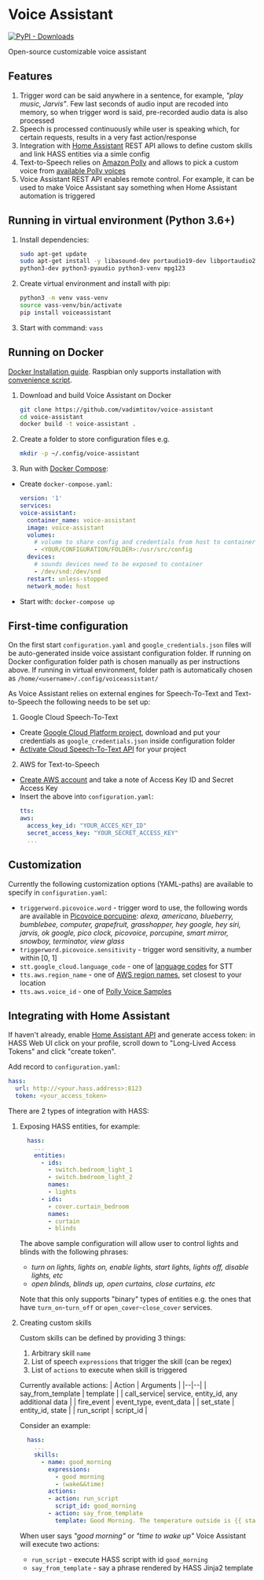 
# Voice Assistant
[![PyPI - Downloads](https://img.shields.io/pypi/dm/voiceassistant?style=flat-square)](https://pypistats.org/packages/voiceassistant)

Open-source customizable voice assistant

## Features
1. Trigger word can be said anywhere in a sentence, for example, *"play music, Jarvis"*. Few last seconds of audio input are recoded into memory, so when trigger word is said, pre-recorded audio data is also processed
2. Speech is processed continuously while user is speaking which, for certain requests, results in a very fast action/response
3. Integration with [Home Assistant](https://www.home-assistant.io/) REST API allows to define custom skills and link HASS entities via a simle config
4. Text-to-Speech relies on [Amazon Polly](https://aws.amazon.com/polly/) and allows to pick a custom voice from [available Polly voices](https://eu-west-2.console.aws.amazon.com/polly/home/SynthesizeSpeech)
5. Voice Assistant REST API enables remote control. For example, it can be used to make Voice Assistant say something when Home Assistant automation is triggered

## Running in virtual environment (Python 3.6+)
1. Install dependencies:
	```bash
	sudo apt-get update
	sudo apt-get install -y libasound-dev portaudio19-dev libportaudio2 libportaudiocpp0 \
	python3-dev python3-pyaudio python3-venv mpg123
	```
2. Create virtual environment and install with pip:
	```bash
	python3 -m venv vass-venv
	source vass-venv/bin/activate
	pip install voiceassistant
	```
4. Start with command: `vass`

## Running on Docker

 [Docker Installation guide](https://docs.docker.com/engine/install/debian/). Raspbian only supports installation with [convenience script](https://docs.docker.com/engine/install/debian/#install-using-the-convenience-script).

1. Download and build Voice Assistant on Docker
	```bash
	git clone https://github.com/vadimtitov/voice-assistant
	cd voice-assistant
	docker build -t voice-assistant .
	```

2. Create a folder to store configuration files e.g.
	```bash
	mkdir -p ~/.config/voice-assistant
	```

3. Run with [Docker Compose](https://docs.docker.com/compose/install/):
- Create `docker-compose.yaml`:
	```yaml
  version: '1'
  services:
    voice-assistant:
      container_name: voice-assistant
      image: voice-assistant
      volumes:
        # volume to share config and credentials from host to container
        - <YOUR/CONFIGURATION/FOLDER>:/usr/src/config
      devices:
        # sounds devices need to be exposed to container
        - /dev/snd:/dev/snd
      restart: unless-stopped
      network_mode: host
	```
- Start with: `docker-compose up`

## First-time configuration
On the first start `configuration.yaml` and `google_credentials.json` files will be auto-generated inside voice assistant configuration folder. If running on Docker configuration folder path is chosen manually as per instructions above. If running in virtual environment, folder path is automatically chosen as `/home/<username>/.config/voiceassistant/`

As Voice Assistant relies on external engines for Speech-To-Text and Text-to-Speech the following needs to be set up:
1. Google Cloud Speech-To-Text
 - Create [Google Cloud Platform project](https://cloud.google.com/docs/authentication/getting-started), download and put your credentials as `google_credentials.json` inside configuration folder
 - [Activate Cloud Speech-To-Text API](https://console.developers.google.com/apis/library/speech.googleapis.com/) for your project

2. AWS for Text-to-Speech
- [Create AWS account](https://aws.amazon.com/) and take a note of Access Key ID and Secret Access Key
- Insert the above into `configuration.yaml`:
	```yaml
  tts:
    aws:
      access_key_id: "YOUR_ACCES_KEY_ID"
      secret_access_key: "YOUR_SECRET_ACCESS_KEY"
      ...
	```

## Customization
Currently the following customization options (YAML-paths) are available to specify in `configuration.yaml`:

- `triggerword.picovoice.word` - trigger word to use, the following words are available in [Picovoice porcupine](https://github.com/Picovoice/porcupine):
*alexa, americano, blueberry, bumblebee, computer, grapefruit, grasshopper, hey google, hey siri, jarvis, ok google, pico clock, picovoice, porcupine, smart mirror, snowboy, terminator, view glass*
- `triggerword.picovoice.sensitivity` - trigger word sensitivity, a number within [0, 1]
- `stt.google_cloud.language_code` - one of [language codes](https://cloud.google.com/speech-to-text/docs/languages) for STT
- `tts.aws.region_name` - one of [AWS region names]((https://docs.aws.amazon.com/AmazonRDS/latest/UserGuide/Concepts.RegionsAndAvailabilityZones.html)), set closest to your location
- `tts.aws.voice_id` - one of [Polly Voice Samples](https://eu-west-2.console.aws.amazon.com/polly/home/SynthesizeSpeech)

## Integrating with Home Assistant
If haven't already, enable [Home Assistant API](https://www.home-assistant.io/integrations/api/) and generate access token: in HASS Web UI click on your profile, scroll down to "Long-Lived Access Tokens" and click "create token".

Add record to `configuration.yaml`:
```yaml
hass:
  url: http://<your.hass.address>:8123
  token: <your_access_token>
```

There are 2 types of integration with HASS:
1) Exposing HASS entities, for example:
	```yaml
	  hass:
	    ...
	    entities:
	      - ids:
	        - switch.bedroom_light_1
	        - switch.bedroom_light_2
	        names:
	        - lights
	      - ids:
	        - cover.curtain_bedroom
	        names:
	        - curtain
	        - blinds
	```

	The above sample configuration will allow user to control lights and blinds with the following phrases:
	- *turn on lights, lights on, enable lights, start lights, lights off, disable lights, etc*
	- *open blinds, blinds up, open curtains, close curtains, etc*

	Note that this only supports "binary" types of entities e.g. the ones that have `turn_on`-`turn_off` or `open_cover`-`close_cover` services.

2. Creating custom skills

	Custom skills can be defined by providing 3 things:
	1. Arbitrary skill `name`
	2. List of speech `expressions` that trigger the skill (can be regex)
	3. List of `actions` to execute when skill is triggered

	Currently available actions:
	| Action | Arguments |
	|--|--|
	| say_from_template | template  |
	|  call_service| service, entity_id, any additional data |
	| fire_event | event_type, event_data |
	| set_state | entity_id, state |
	| run_script | script_id |

	Consider an example:
	```yaml
	  hass:
	    ...
	    skills:
	      - name: good_morning
	        expressions:
	          - good morning
	          - (wake&&time)
	        actions:
	        - action: run_script
	          script_id: good_morning
	        - action: say_from_template
	          template: Good Morning. The temperature outside is {{ state_attr('weather.my_home','temperature') }} degrees.
	```
	When user says *"good morning"* or  *"time to wake up"* Voice Assistant will execute two actions:
	-  `run_script` - execute HASS script with id `good_morning`
	-  `say_from_template` - say a phrase rendered by HASS Jinja2 template
